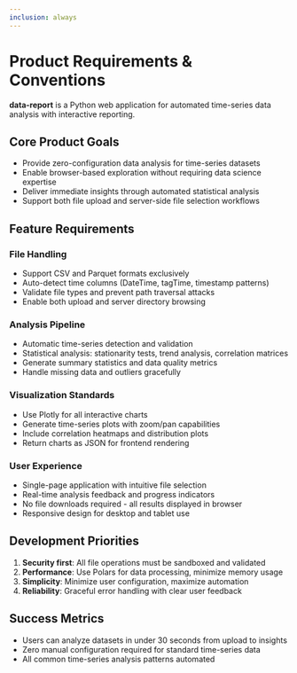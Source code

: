 ```yaml
---
inclusion: always
---
```


# Product Requirements & Conventions

**data-report** is a Python web application for automated time-series data analysis with interactive reporting.

## Core Product Goals
- Provide zero-configuration data analysis for time-series datasets
- Enable browser-based exploration without requiring data science expertise
- Deliver immediate insights through automated statistical analysis
- Support both file upload and server-side file selection workflows

## Feature Requirements

### File Handling
- Support CSV and Parquet formats exclusively
- Auto-detect time columns (DateTime, tagTime, timestamp patterns)
- Validate file types and prevent path traversal attacks
- Enable both upload and server directory browsing

### Analysis Pipeline
- Automatic time-series detection and validation
- Statistical analysis: stationarity tests, trend analysis, correlation matrices
- Generate summary statistics and data quality metrics
- Handle missing data and outliers gracefully

### Visualization Standards
- Use Plotly for all interactive charts
- Generate time-series plots with zoom/pan capabilities
- Include correlation heatmaps and distribution plots
- Return charts as JSON for frontend rendering

### User Experience
- Single-page application with intuitive file selection
- Real-time analysis feedback and progress indicators
- No file downloads required - all results displayed in browser
- Responsive design for desktop and tablet use

## Development Priorities
1. **Security first**: All file operations must be sandboxed and validated
2. **Performance**: Use Polars for data processing, minimize memory usage
3. **Simplicity**: Minimize user configuration, maximize automation
4. **Reliability**: Graceful error handling with clear user feedback

## Success Metrics
- Users can analyze datasets in under 30 seconds from upload to insights
- Zero manual configuration required for standard time-series data
- All common time-series analysis patterns automated